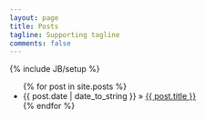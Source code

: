 ```yaml
---
layout: page
title: Posts
tagline: Supporting tagline
comments: false
---
```

{% include JB/setup %}

<ul >
  {% for post in site.posts %}
    <li><span>{{ post.date | date_to_string }}</span> &raquo; <a href="{{ BASE_PATH }}{{ post.url }}">{{ post.title }}</a></li>
  {% endfor %}
</ul>
